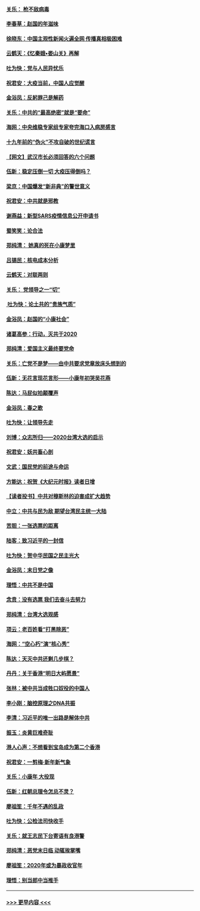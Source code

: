 #### [关乐： 枪不敌病毒](../pages/nsc993/n11826746.md?t=01282131) 
#### [李春草：赵国的年滋味](../pages/nsc993/n11826321.md?t=01282131) 
#### [徐晓东：中国主观性新闻火遍全网 传播真相极困难](../pages/nsc993/n11826508.md?t=01282131) 
#### [云鹤天：《忆秦娥▪娄山关》再解](../pages/nsc993/n11824682.md?t=01282131) 
#### [吐为快：党与人民异忧乐](../pages/nsc993/n11824660.md?t=01282131) 
#### [祝君安：大疫当前，中国人应觉醒](../pages/nsc993/n11821946.md?t=01282131) 
#### [金浴凤：反躬罪己是解药](../pages/nsc993/n11820280.md?t=01282131) 
#### [关乐：中共的“最高绝密”就是“要命”](../pages/nsc993/n11816946.md?t=01282131) 
#### [海网：中央维稳专家组专家夸完海口入病房感言](../pages/nsc993/n11815138.md?t=01282131) 
#### [十九年前的“伪火”不攻自破的世纪谎言](../pages/nsc993/n11813238.md?t=01282131) 
#### [【网文】武汉市长必须回答的六个问题](../pages/nsc993/n11813848.md?t=01282131) 
#### [伍新：稳定压倒一切 大疫压得倒吗？](../pages/nsc993/n11812634.md?t=01282131) 
#### [梁京：中国爆发“新非典”的警世意义](../pages/nsc993/n11812554.md?t=01282131) 
#### [祝君安：中共就是邪教](../pages/nsc993/n11812431.md?t=01282131) 
#### [谢燕益：新型SARS疫情信息公开申请书](../pages/nsc993/n11808840.md?t=01282131) 
#### [蜀笑笑：论合法](../pages/nsc993/n11808064.md?t=01282131) 
#### [郑纯清： 她真的死在小康梦里](../pages/nsc993/n11806623.md?t=01282131) 
#### [吕锡民：核电成本分析](../pages/nsc993/n11806284.md?t=01282131) 
#### [云鹤天：对联两则](../pages/nsc993/n11805957.md?t=01282131) 
#### [关乐： 党领导之一“切”](../pages/nsc993/n11804505.md?t=01282131) 
#### [ 吐为快：论土共的“贵族气质”](../pages/nsc993/n11804490.md?t=01282131) 
#### [金浴凤：赵国的“小康社会”](../pages/nsc993/n11804452.md?t=01282131) 
#### [诸葛高参：行动，灭共于2020](../pages/nsc993/n11804120.md?t=01282131) 
#### [郑纯清：爱国主义最终要党命](../pages/nsc993/n11802197.md?t=01282131) 
#### [关乐：亡党不是梦——由中共要求党章放床头想到的](../pages/nsc993/n11802156.md?t=01282131) 
#### [伍新：无花言现花言形——小康年初哭吴花燕](../pages/nsc993/n11800044.md?t=01282131) 
#### [陈达：马屁似拍颠覆声](../pages/nsc993/n11800010.md?t=01282131) 
#### [金浴凤：春之歌](../pages/nsc993/n11797687.md?t=01282131) 
#### [吐为快：让领导先走](../pages/nsc993/n11797512.md?t=01282131) 
#### [刘博：众志所归——2020台湾大选的启示](../pages/nsc993/n11796878.md?t=01282131) 
#### [祝君安：妖共畜心剖](../pages/nsc993/n11794273.md?t=01282131) 
#### [文武：国民党的前途与命运](../pages/nsc993/n11794198.md?t=01282131) 
#### [方能达：祝贺《大纪元时报》读者日增](../pages/nsc993/n11793807.md?t=01282131) 
#### [【读者投书】中共对穆斯林的迫害成扩大趋势](../pages/nsc993/n11791371.md?t=01282131) 
#### [中立：中共与民为敌 期望台湾民主统一大陆](../pages/nsc993/n11790392.md?t=01282131) 
#### [苦胆：一张选票的距离](../pages/nsc993/n11788914.md?t=01282131) 
#### [陆客：致习近平的一封信](../pages/nsc993/n11788867.md?t=01282131) 
#### [吐为快：贺中华民国之民主光大](../pages/nsc993/n11788618.md?t=01282131) 
#### [金浴凤：末日党之像](../pages/nsc993/n11787475.md?t=01282131) 
#### [理悟：中共不是中国](../pages/nsc993/n11787463.md?t=01282131) 
#### [念贲：没有选票  我们去奋斗去努力](../pages/nsc993/n11787398.md?t=01282131) 
#### [郑纯清：台湾大选观感](../pages/nsc993/n11786210.md?t=01282131) 
#### [项云：老百姓看“打黑除恶”](../pages/nsc993/n11785398.md?t=01282131) 
#### [海网：“空心朽”演“核心秀”](../pages/nsc993/n11783874.md?t=01282131) 
#### [陈达：天灭中共还剩几步棋？](../pages/nsc993/n11783719.md?t=01282131) 
#### [丹丹：关于香港“明日大屿愿景”](../pages/nsc993/n11783273.md?t=01282131) 
#### [张林：被中共当成牲口奴役的中国人](../pages/nsc993/n11782397.md?t=01282131) 
#### [李小刚：脑控原理之DNA共振](../pages/nsc993/n11780962.md?t=01282131) 
#### [李清：习近平的唯一出路是解体中共](../pages/nsc993/n11780866.md?t=01282131) 
#### [振玉：炎黄巨难奇耻](../pages/nsc993/n11779632.md?t=01282131) 
#### [港人心声：不想看到宝岛成为第二个香港](../pages/nsc993/n11778817.md?t=01282131) 
#### [祝君安：一剪梅‧新年新气象](../pages/nsc993/n11776340.md?t=01282131) 
#### [关乐：小康年 大役现](../pages/nsc993/n11774213.md?t=01282131) 
#### [伍新：红朝总理令怎总不灵？](../pages/nsc993/n11770813.md?t=01282131) 
#### [廖祖笙：千年不遇的乱政](../pages/nsc993/n11770373.md?t=01282131) 
#### [吐为快：公检法司快收手](../pages/nsc993/n11770359.md?t=01282131) 
#### [关乐：就王志民下台寄语有良港警](../pages/nsc993/n11769903.md?t=01282131) 
#### [郑纯清：恶党末日临 动辄挨掌嘴](../pages/nsc993/n11769356.md?t=01282131) 
#### [廖祖笙：2020年或为暴政收官年](../pages/nsc993/n11768216.md?t=01282131) 
#### [理悟：别当郎中当推手](../pages/nsc993/n11768243.md?t=01282131) 

----
#### [ >>> 更早内容 <<< ](../indexes/nsc993-earlier.md)
